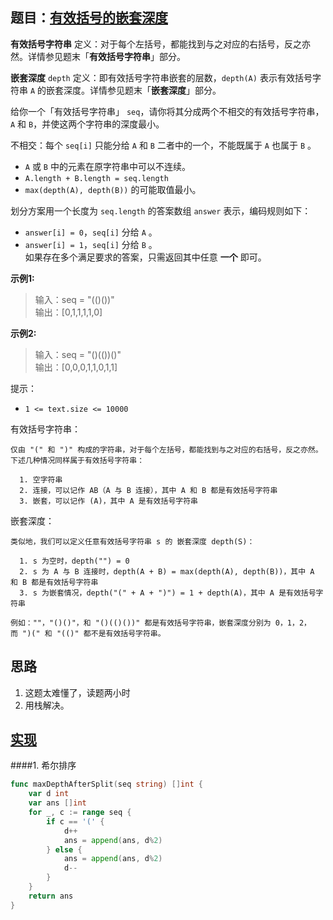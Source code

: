 ## 题目：[有效括号的嵌套深度](https://leetcode-cn.com/problems/maximum-nesting-depth-of-two-valid-parentheses-strings/)


**有效括号字符串** 定义：对于每个左括号，都能找到与之对应的右括号，反之亦然。详情参见题末「**有效括号字符串**」部分。

**嵌套深度** `depth` 定义：即有效括号字符串嵌套的层数，`depth(A)` 表示有效括号字符串 `A` 的嵌套深度。详情参见题末「**嵌套深度**」部分。

 

给你一个「有效括号字符串」 `seq`，请你将其分成两个不相交的有效括号字符串，`A` 和 `B`，并使这两个字符串的深度最小。

不相交：每个 `seq[i]` 只能分给 `A` 和 `B` 二者中的一个，不能既属于 `A` 也属于 `B` 。
* `A` 或 `B` 中的元素在原字符串中可以不连续。
* `A.length + B.length = seq.length`
* `max(depth(A), depth(B))` 的可能取值最小。  

划分方案用一个长度为 `seq.length` 的答案数组 `answer` 表示，编码规则如下：
* `answer[i] = 0`，`seq[i]` 分给 `A` 。
* `answer[i] = 1`，`seq[i]` 分给 `B` 。  
如果存在多个满足要求的答案，只需返回其中任意 **一个** 即可。

**示例1:**
>输入：seq = "(()())"  
>输出：[0,1,1,1,1,0]

**示例2:**
>输入：seq = "()(())()"  
>输出：[0,0,0,1,1,0,1,1]

提示：
* `1 <= text.size <= 10000`

有效括号字符串：
```
仅由 "(" 和 ")" 构成的字符串，对于每个左括号，都能找到与之对应的右括号，反之亦然。
下述几种情况同样属于有效括号字符串：

  1. 空字符串
  2. 连接，可以记作 AB（A 与 B 连接），其中 A 和 B 都是有效括号字符串
  3. 嵌套，可以记作 (A)，其中 A 是有效括号字符串
```

嵌套深度：
```
类似地，我们可以定义任意有效括号字符串 s 的 嵌套深度 depth(S)：

  1. s 为空时，depth("") = 0
  2. s 为 A 与 B 连接时，depth(A + B) = max(depth(A), depth(B))，其中 A 和 B 都是有效括号字符串
  3. s 为嵌套情况，depth("(" + A + ")") = 1 + depth(A)，其中 A 是有效括号字符串

例如：""，"()()"，和 "()(()())" 都是有效括号字符串，嵌套深度分别为 0，1，2，而 ")(" 和 "(()" 都不是有效括号字符串。
```

## 思路
1. 这题太难懂了，读题两小时
2. 用栈解决。

## [实现](https://github.com/mzmuer/leetcode/blob/master/question1111/answer_test.go)

####1. 希尔排序
```go
func maxDepthAfterSplit(seq string) []int {
	var d int
	var ans []int
	for _, c := range seq {
		if c == '(' {
			d++
			ans = append(ans, d%2)
		} else {
			ans = append(ans, d%2)
			d--
		}
	}
	return ans
}
```